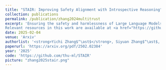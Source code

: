 ```yaml
---
title: "STAIR: Improving Safety Alignment with Introspective Reasoning"
collection: publications
permalink: /publication/zhang2024multitrust
excerpt: 'Ensuring the safety and harmlessness of Large Language Models (LLMs) has become equally critical as their performance in applications. However, existing safety alignment methods typically suffer from safety-performance trade-offs and the susceptibility to jailbreak attacks, primarily due to their reliance on direct refusals for malicious queries. In this paper, we propose <strong>STAIR</strong>, a novel framework that integrates \<strong>S</strong>afe\<strong>T</strong>y \<strong>A</strong>lignment with \<strong>I</strong>trospective \<strong>R</strong>easoning. We enable LLMs to identify safety risks through step-by-step analysis by self-improving chain-of-thought (CoT) reasoning with safety awareness. STAIR first equips the model with a structured reasoning capability and then advances safety alignment via iterative preference optimization on step-level reasoning data generated using our newly proposed Safety-Informed Monte Carlo Tree Search (SI-MCTS). We further train a process reward model on this data to guide test-time searches for improved responses. Extensive experiments show that STAIR effectively mitigates harmful outputs while better preserving helpfulness, compared to instinctive alignment strategies. With test-time scaling, STAIR achieves a safety performance comparable to Claude-3.5 against popular jailbreak attacks. 
Relevant resources in this work are available at <a href="https://github.com/thu-ml/STAIR">this https URL</a>.'
date: 2025-02-04
venue: 'Arxiv'
authorlist: '<strong>Yichi Zhang$^\ast$</strong>, Siyuan Zhang$^\ast$, Yao Huang, Zeyu Xia, Zhengwei Fang, Xiao Yang, Ranjie Duan, Dong Yan, Yinpeng Dong, Jun Zhu'
paperurl: 'https://arxiv.org/pdf/2502.02384'
year: '2025'
code: 'https://github.com/thu-ml/STAIR'
picture: "zhang2025stair.png"
---
```

